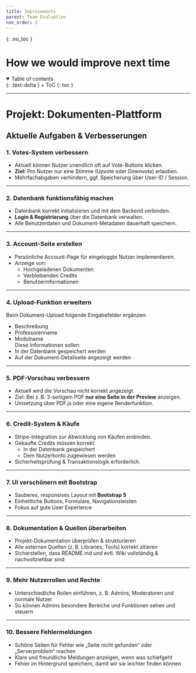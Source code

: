 ```yaml
---
title: Improvements
parent: Team Evaluation
nav_order: 2
---
```


{: .no_toc }
# How we would improve next time

<details open markdown="block">
{: .text-delta }
<summary>Table of contents</summary>
+ ToC
{: toc }
</details>

---


# Projekt: Dokumenten-Plattform

## Aktuelle Aufgaben & Verbesserungen

### 1. Votes-System verbessern
- Aktuell können Nutzer unendlich oft auf Vote-Buttons klicken.
- **Ziel:** Pro Nutzer nur eine Stimme (Upvote oder Downvote) erlauben.
- Mehrfachabgaben verhindern, ggf. Speicherung über User-ID / Session.

---

### 2. Datenbank funktionsfähig machen
- Datenbank korrekt initialisieren und mit dem Backend verbinden.
- **Login & Registrierung** über die Datenbank verwalten.
- Alle Benutzerdaten und Dokument-Metadaten dauerhaft speichern.

---

### 3. Account-Seite erstellen
- Persönliche Account-Page für eingeloggte Nutzer implementieren.
- Anzeige von:
  - Hochgeladenen Dokumenten
  - Verbleibenden Credits
  - Benutzerinformationen

---

### 4. Upload-Funktion erweitern
Beim Dokument-Upload folgende Eingabefelder ergänzen:
-  Beschreibung
-  Professorenname
-  Modulname  
Diese Informationen sollen:
- In der Datenbank gespeichert werden
- Auf der Dokument-Detailseite angezeigt werden

---

### 5. PDF-Vorschau verbessern
- Aktuell wird die Vorschau nicht korrekt angezeigt.
- Ziel: Bei z. B. 3-seitigem PDF **nur eine Seite in der Preview** anzeigen.
- Umsetzung über PDF.js oder eine eigene Renderfunktion.

---

### 6. Credit-System & Käufe
- Stripe-Integration zur Abwicklung von Käufen einbinden.
- Gekaufte Credits müssen korrekt:
  - In der Datenbank gespeichert
  - Dem Nutzerkonto zugewiesen werden
- Sicherheitsprüfung & Transaktionslogik erforderlich.

---

### 7. UI verschönern mit Bootstrap
- Sauberes, responsives Layout mit **Bootstrap 5**
- Einheitliche Buttons, Formulare, Navigationsleisten
- Fokus auf gute User Experience

---

### 8. Dokumentation & Quellen überarbeiten
- Projekt-Dokumentation überprüfen & strukturieren
- Alle externen Quellen (z. B. Libraries, Tools) korrekt zitieren
- Sicherstellen, dass README.md und evtl. Wiki vollständig & nachvollziehbar sind

---

### 9. Mehr Nutzerrollen und Rechte
- Unterschiedliche Rollen einführen, z. B. Admins, Moderatoren und normale Nutzer
- So können Admins besondere Bereiche und Funktionen sehen und steuern

---

### 10. Bessere Fehlermeldungen
- Schöne Seiten für Fehler wie „Seite nicht gefunden“ oder „Serverproblem“ machen
- Klare und freundliche Meldungen anzeigen, wenn was schiefgeht
- Fehler im Hintergrund speichern, damit wir sie leichter finden können

